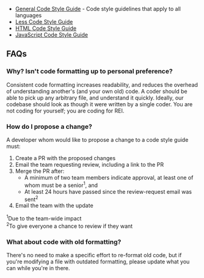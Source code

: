 - [General Code Style Guide](/docs/general.md) - Code style guidelines that apply to all languages
- [Less Code Style Guide](/docs/less.md)
- [HTML Code Style Guide](/docs/html.md)
- [JavaScript Code Style Guide](/docs/javascript.md)

## FAQs

### Why? Isn't code formatting up to personal preference?

Consistent code formatting increases readability, and reduces the overhead of understanding another's (and your own old) code. A coder should be able to pick up any arbitrary file, and understand it quickly. Ideally, our codebase should look as though it were written by a single coder. You are not coding for yourself; you are coding for REI.

### How do I propose a change?

A developer whom would like to propose a change to a code style guide must:

1. Create a PR with the proposed changes
1. Email the team requesting review, including a link to the PR
1. Merge the PR after:
    - A minimum of two team members indicate approval, at least one of whom must be a senior<sup>1</sup>, and
    - At least 24 hours have passed since the review-request email was sent<sup>2</sup>
1. Email the team with the update

<sup>1</sup>Due to the team-wide impact<br>
<sup>2</sup>To give everyone a chance to review if they want

### What about code with old formatting?

There's no need to make a specific effort to re-format old code, but if you're modifying a file with outdated formatting, please update what you can while you're in there.
